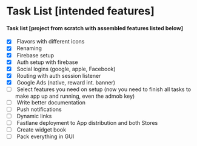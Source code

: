 # Task List \[intended features]

#### Task list \[project from scratch with assembled features listed below]

* [x] &#x20;Flavors with different icons
* [x] &#x20;Renaming
* [x] &#x20;Firebase setup
* [x] &#x20;Auth setup with firebase
* [x] &#x20;Social logins (google, apple, Facebook)
* [x] &#x20;Routing with auth session listener
* [x] &#x20;Google Ads (native, reward int. banner)
* [ ] &#x20;Select features you need on setup (now you need to finish all tasks to make app up and running, even the admob key)
* [ ] &#x20;Write better documentation
* [ ] &#x20;Push notifications
* [ ] &#x20;Dynamic links
* [ ] &#x20;Fastlane deployment to App distribution and both Stores
* [ ] &#x20;Create widget book
* [ ] &#x20;Pack everything in GUI
